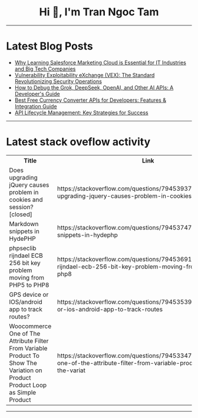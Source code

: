 <h1 align="center">Hi 👋, I'm Tran Ngoc Tam</h1>

---

# Latest Blog Posts 
<!-- BLOG-POST-LIST:START -->
- [Why Learning Salesforce Marketing Cloud is Essential for IT Industries and Big Tech Companies](https://dev.to/markwayne/why-learning-salesforce-marketing-cloud-is-essential-for-it-industries-and-big-tech-companies-2028)
- [Vulnerability Exploitability eXchange &lpar;VEX&rpar;: The Standard Revolutionizing Security Operations](https://dev.to/xshuden/vulnerability-exploitability-exchange-vex-the-standard-revolutionizing-security-operations-1a56)
- [How to Debug the Grok, DeepSeek, OpenAI, and Other AI APIs: A Developer&#39;s Guide](https://dev.to/auden/how-to-debug-the-grok-deepseek-openai-and-other-ai-apis-a-developers-guide-424g)
- [Best Free Currency Converter APIs for Developers: Features &amp; Integration Guide](https://dev.to/johnmiller/best-free-currency-converter-apis-for-developers-features-integration-guide-1kpc)
- [API Lifecycle Management: Key Strategies for Success](https://dev.to/api7/api-lifecycle-management-key-strategies-for-success-60j)
<!-- BLOG-POST-LIST:END -->

---

# Latest stack oveflow activity
<table>
  <tr><th>Title</th><th>Link</th></tr>
  <!-- STACKOVERFLOW:START --><tr><td>Does upgrading jQuery causes problem in cookies and session? [closed]</td><td>https://stackoverflow.com/questions/79453937/does-upgrading-jquery-causes-problem-in-cookies-and-session</td></tr><tr><td>Markdown snippets in HydePHP</td><td>https://stackoverflow.com/questions/79453747/markdown-snippets-in-hydephp</td></tr><tr><td>phpseclib rijndael ECB 256 bit key problem moving from PHP5 to PHP8</td><td>https://stackoverflow.com/questions/79453691/phpseclib-rijndael-ecb-256-bit-key-problem-moving-from-php5-to-php8</td></tr><tr><td>GPS device or IOS/android app to track routes?</td><td>https://stackoverflow.com/questions/79453539/gps-device-or-ios-android-app-to-track-routes</td></tr><tr><td>Woocommerce One of The Attribute Filter From Variable Product To Show The Variation on Product Product Loop as Simple Product</td><td>https://stackoverflow.com/questions/79453347/woocommerce-one-of-the-attribute-filter-from-variable-product-to-show-the-variat</td></tr><!-- STACKOVERFLOW:END -->
</table>

---



